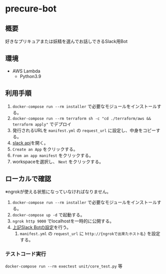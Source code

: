 # precure-bot

## 概要

好きなプリキュアまたは妖精を選んでお話しできるSlack用Bot

## 環境

- AWS Lambda
  - Python3.9

## 利用手順

1. `docker-compose run --rm installer` で必要なモジュールをインストールする。
2. `docker-compose run --rm terraform sh -c "cd ./terraform/aws && terraform apply"` でデプロイ
3. 発行されるURLを `manifest.yml` の `request_url` に設定し、中身をコピーする。
4. [slack api](https://api.slack.com/apps/)を開く。
5. `Create an App` をクリックする。
6. `From an app manifest` をクリックする。
7. workspaceを選択し、 `Next` をクリックする。

## ローカルで確認

※ngrokが使える状態になっていなければなりません。

1. `docker-compose run --rm installer` で必要なモジュールをインストールする。
2. `docker-compose up -d` で起動する。
3. `ngrok http 9000` でlocalhostを一時的に公開する。
4. [上記Slack Botの設定](#利用手順)を行う。
   1. `manifest.yml` の `request_url` に `http://{ngrokで出来たホスト名}` を設定する。

### テストコード実行

`docker-compose run --rm exectest unit/core_test.py` 等
